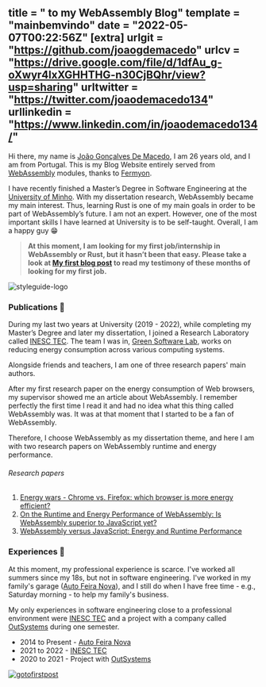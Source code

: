 title = " to my WebAssembly Blog"
template = "mainbemvindo"
date = "2022-05-07T00:22:56Z"
[extra]
urlgit = "https://github.com/joaogdemacedo"
urlcv = "https://drive.google.com/file/d/1dfAu_g-oXwyr4lxXGHHTHG-n30CjBQhr/view?usp=sharing"
urltwitter = "https://twitter.com/joaodemacedo134"
urllinkedin = "https://www.linkedin.com/in/joaodemacedo134/"
---

Hi there, my name is [João Gonçalves De Macedo](https://www.linkedin.com/in/joaodemacedo134/), I am 26 years old, and I am from Portugal. This is my Blog Website entirely served from [WebAssembly](https://webassembly.org/) modules, thanks to [Fermyon](https://www.fermyon.com/).

I have recently finished a Master’s Degree in Software Engineering at the [University of Minho](https://www.uminho.pt/EN). With my dissertation research, WebAssembly became my main interest. Thus, learning Rust is one of my main goals in order to be part of WebAssembly’s future. I am not an expert. However, one of the most important skills I have learned at University is to be self-taught. Overall, I am a happy guy 😁

> **At this moment, I am looking for my first job/internship in WebAssembly or Rust, but it hasn’t been that easy. Please take a look at [My first blog post](https://spin-deploy.joao-website.hippo.joaodemacedo.com/firstpost) to read my testimony of these months of looking for my first job.**

![styleguide-logo](https://cdn-icons-png.flaticon.com/256/5578/5578628.png)

### Publications 📖

During my last two years at University (2019 - 2022), while completing my Master’s Degree and later my dissertation, I joined a Research Laboratory called [INESC TEC](https://www.inesctec.pt/en). The team I was in, [Green Software Lab](https://greenlab.di.uminho.pt/), works on reducing energy consumption across various computing systems.

Alongside friends and teachers, I am one of three research papers' main authors.

After my first research paper on the energy consumption of Web browsers, my supervisor showed me an article about WebAssembly. I remember perfectly the first time I read it and had no idea what this thing called WebAssembly was. It was at that moment that I started to be a fan of WebAssembly.

Therefore, I choose WebAssembly as my dissertation theme, and here I am with two research papers on WebAssembly runtime and energy performance.


###### Research papers

1. [Energy wars - Chrome vs. Firefox: which browser is more energy efficient?](https://dl.acm.org/doi/abs/10.1145/3417113.3423000)
2. [On the Runtime and Energy Performance of WebAssembly: Is WebAssembly superior to JavaScript yet?](https://ieeexplore.ieee.org/abstract/document/9680302?casa_token=Lr5eizKsKJgAAAAA:Bd_wx3iJNR0ZJarQOVQ1x1PuIm0T43PYS4SMsnMYR5DFjmNKLjsAmHHr6CuQXjz2P-BgiN5C)
3. [WebAssembly versus JavaScript: Energy and Runtime Performance](https://ieeexplore.ieee.org/abstract/document/9830108?casa_token=M_jQF_B9QXwAAAAA:z3foTA5w4lFOo860_ZPMhL2hjnzQZnHYZtDIyAiOVDTLTNicQMOgfXGQVr2-ZSidV5fxAZY)

### Experiences 💼

At this moment, my professional experience is scarce. I've worked all summers since my 18s, but not in software engineering. I've worked in my family's garage ([Auto Feira Nova](https://autofeiranova.negocio.site/)), and I still do when I have free time - e.g., Saturday morning - to help my family's business.

My only experiences in software engineering close to a professional environment were [INESC TEC](https://www.inesctec.pt/en) and a project with a company called [OutSystems](https://www.outsystems.com/) during one semester.

- 2014 to Present - [Auto Feira Nova](https://autofeiranova.negocio.site/)
- 2021 to 2022 - [INESC TEC](https://www.inesctec.pt/en)
- 2020 to 2021 - Project with [OutSystems](https://www.outsystems.com/)


[![gotofirstpost](https://cdn-icons-png.flaticon.com/64/8196/8196719.png)](https://spin-deploy.joao-website.hippo.joaodemacedo.com/firstpost)

<!-- ### Know me better
 -->